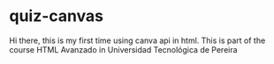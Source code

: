 # quiz-canvas

Hi there, this is my first time using canva api in html. This is part of the course HTML Avanzado in Universidad Tecnológica de Pereira
